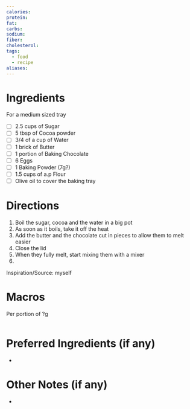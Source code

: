 ```yaml
---
calories: 
protein: 
fat: 
carbs: 
sodium: 
fiber: 
cholesterol: 
tags:
  - food
  - recipe
aliases:
---
```

# Ingredients
For a medium sized tray
- [ ] 2.5 cups of Sugar
- [ ] 5 tbsp of Cocoa powder
- [ ] 3/4 of a cup of Water
- [ ] 1 brick of Butter
- [ ] 1 portion of Baking Chocolate
- [ ] 6 Eggs
- [ ] 1 Baking Powder (7g?)
- [ ] 1.5 cups of a.p Flour
- [ ] Olive oil to cover the baking tray

# Directions
1. Boil the sugar, cocoa and the water in a big pot
2. As soon as it boils, take it off the heat
3. Add the butter and the chocolate cut in pieces to allow them to melt easier
4. Close the lid
5. When they fully melt, start mixing them with a mixer
6. 

Inspiration/Source: myself
# Macros
Per portion of ?g
```foodiary

```
# Preferred Ingredients (if any)
- 

# Other Notes (if any)
- 

